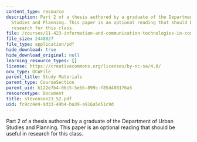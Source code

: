 ```yaml
---
content_type: resource
description: Part 2 of a thesis authored by a graduate of the Department of Urban
  Studies and Planning. This paper is an optional reading that should be useful in
  research for this class.
file: /courses/11-423-information-and-communication-technologies-in-community-development-spring-2004/fc9cc4e99d3349b4ba39a916a5e51c9d_stevenson23_52.pdf
file_size: 2448827
file_type: application/pdf
hide_download: true
hide_download_original: null
learning_resource_types: []
license: https://creativecommons.org/licenses/by-nc-sa/4.0/
ocw_type: OCWFile
parent_title: Study Materials
parent_type: CourseSection
parent_uid: b122e7b4-06c5-5e56-899c-f85d488176a5
resourcetype: Document
title: stevenson23_52.pdf
uid: fc9cc4e9-9d33-49b4-ba39-a916a5e51c9d
---
```

Part 2 of a thesis authored by a graduate of the Department of Urban Studies and Planning. This paper is an optional reading that should be useful in research for this class.